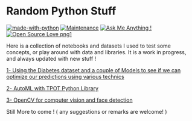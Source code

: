 # Random Python Stuff
[![made-with-python](https://img.shields.io/badge/Made%20with-Python-1f425f.svg)](https://twitter.com/wajdi_bs)
 [![Maintenance](https://img.shields.io/badge/Maintained%3F-yes-green.svg)](https://twitter.com/wajdi_bs) [![Ask Me Anything !](https://img.shields.io/badge/Ask%20me-anything-1abc9c.svg)](https://twitter.com/wajdi_bs)  [![Open Source Love png1](https://badges.frapsoft.com/os/v1/open-source.png?v=103)](https://twitter.com/wajdi_bs)

Here is a collection of notebooks and datasets I used to test some concepts, or play around with data and libraries. 
It is a work in progress, and always updated with new stuff !   

 [1- Using the Diabetes dataset and a couple of Models to see if we can optimize our predictions using various technics](/Optimized_Ensemble_Stack.ipynb)
 
 [2- AutoML with TPOT Python Library](/Testing_TOPT.ipynb)
 
 
 [3- OpenCV for computer vision and face detection](/OpenCV_for_computer_vision_and_face_detection_V02.ipynb)
 
Still More to come !
( any suggestions or remarks are welcome! )
 
 
 
 
